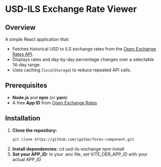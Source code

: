 # USD-ILS Exchange Rate Viewer

## Overview

A simple React application that:

- Fetches historical USD to ILS exchange rates from the [Open Exchange Rates API](https://openexchangerates.org/).
- Displays rates and day-by-day percentage changes over a selectable 14-day range.
- Uses caching (`localStorage`) to reduce repeated API calls.

## Prerequisites

- **Node.js** and **npm** (or **yarn**)
- A free **App ID** from [Open Exchange Rates](https://openexchangerates.org/signup/free)

## Installation

1. **Clone the repository:**
   ```bash
   git clone https://github.com/igalbo/forex-component.git
   ```
2. **Install dependencies:**
   cd usd-ils-exchange
   npm install
3. **Set your APP_ID:**
   In your .env file, set VITE_OER_APP_ID with your actual APP_ID
